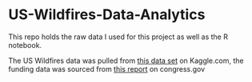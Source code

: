 # US-Wildfires-Data-Analytics

This repo holds the raw data I used for this project as well as the R notebook.

The US Wildfires data was pulled from [this data set]([url](https://www.kaggle.com/datasets/behroozsohrabi/us-wildfire-records-6th-edition/data)) on Kaggle.com, the funding data was sourced from [this report]([url](https://www.congress.gov/crs-product/R46557)) on congress.gov
